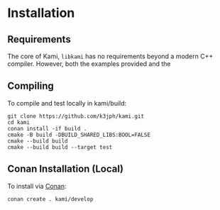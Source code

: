 # Installation

## Requirements

The core of Kami, `libkami` has no requirements beyond a modern C++ compiler.  However, both the examples provided and 
the 

## Compiling

To compile and test locally in kami/build:

    git clone https://github.com/k3jph/kami.git
    cd kami
    conan install -if build .
    cmake -B build -DBUILD_SHARED_LIBS:BOOL=FALSE
    cmake --build build
    cmake --build build --target test

## Conan Installation (Local)

To install via [Conan](https://conan.io/):

    conan create . kami/develop

